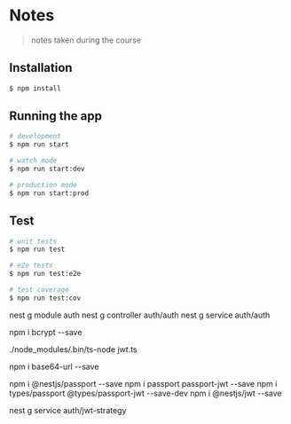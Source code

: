 # Notes

> notes taken during the course

<!-- https://gitignore.io -->
<!-- https://github.com/github/gitignore -->

## Installation

```bash
$ npm install
```

## Running the app

```bash
# development
$ npm run start

# watch mode
$ npm run start:dev

# production mode
$ npm run start:prod
```

## Test

```bash
# unit tests
$ npm run test

# e2e tests
$ npm run test:e2e

# test coverage
$ npm run test:cov
```


nest g module auth
nest g controller auth/auth
nest g service auth/auth

npm i bcrypt --save

 ./node_modules/.bin/ts-node jwt.ts 

npm i base64-url --save

npm i @nestjs/passport --save
npm i passport passport-jwt --save
npm i types/passport @types/passport-jwt --save-dev
npm i @nestjs/jwt --save

nest g service auth/jwt-strategy
